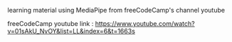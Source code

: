 learning material using MediaPipe from freeCodeCamp's channel youtube

freeCodeCamp youtube link : https://www.youtube.com/watch?v=01sAkU_NvOY&list=LL&index=6&t=1663s
